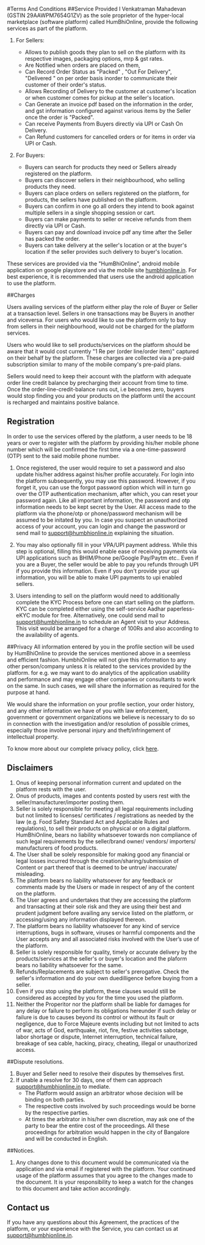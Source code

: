 #Terms And Conditions
##Service Provided
I Venkatraman Mahadevan (GSTIN 29AAWPM7654G1ZV) as the sole proprietor of the hyper-local marketplace (software platform) called HumBhiOnline, provide the following services as part of the platform.

1. For Sellers:
	* Allows to publish goods they plan to sell on the platform with its respective images, packaging options, mrp & gst rates.
	* Are Notified when orders are placed on them,
	* Can Record Order Status as  "Packed" , "Out For Delivery", "Delivered " on per order basis inorder to communicate their customer of their order's status.
	* Allows Recording of Delivery to the customer at customer's location or when customer comes for pickup at the seller's location.
	* Can Generate an invoice pdf based on the information in the order, and gst information configured against various items by the Seller once the order is "Packed".
	* Can receive Payments from Buyers directly via UPI or Cash On Delivery.
	* Can Refund customers for cancelled orders or for items in order via UPI or Cash.


1. For Buyers: 	
	* Buyers can search for products they need or Sellers already registered on the platform.
	* Buyers can discover sellers in their neighbourhood, who selling products they need.
	* Buyers can place orders on sellers registered on the platform, for products, the sellers have published on the platform.
	* Buyers can confirm in one go all orders they intend to book against multiple sellers in a single shopping session or cart.
	* Buyers can make payments to seller or receive refunds from them directly via UPI or Cash.
	* Buyers can pay and download invoice pdf any time after the Seller has packed the order.
	* Buyers can take delivery at the seller's location or at the buyer's location if the seller provides such delivery to buyer's location.

These services are provided via the "HumBhiOnline", android mobile application on google playstore and  via the mobile site <a href="https://humbhionline.in">humbhionline.in</a>. For best experience, it is recommended that users use the android application to use the platform.


##Charges

Users availing services of the platform either play the role of Buyer or Seller at a transaction level. Sellers in one transactions may be Buyers in another and viceversa. For users who would like to use the platform only to buy from sellers in their neighbourhood, would not be charged for the platform services.

Users who would like to sell products/services on the platform should be aware that it would cost currently "1 Re per (order line/order item)" captured on their behalf by the platform. These charges are collected via a pre-paid subscription similar to many of the mobile company's pre-paid plans.

Sellers would need to keep their account with the platform with adequate order line credit balance by precharging their account from time to time. Once the order-line-credit-balance  runs out, i.e becomes zero, buyers would stop finding you and your products on the platform until the account is recharged and maintains positive balance.

## Registration
In order to use the services offered by the platform, a user needs to be 18 years or over to register with the platform by providing his/her mobile phone number which will be confirmed the first time via a one-time-password (OTP) sent to the said mobile phone number.

1. Once registered, the user would require to set a password and also update his/her address against his/her profile accurately. For login into the platform subsequently, you may use this password. However, if you forget it, you can use the forgot password option which will in turn go over the OTP authentication mechanism, after which, you can reset your password again. Like all important information, the password and otp information needs to be kept secret by the User. All access made to the platform via the phone/otp or phone/password mechanism will be assumed to be initated by you. In case you suspect an unauthorized access of your account, you can login and change the password or send mail to <a href="mailto:support@humbhionline">support@humbhionline.in</a> explaining the situation.

1. You may also optionally fill in your VPA/UPI payment address. While this step is optional, filling this would enable ease of receiving payments via UPI applications such as BHIM/Phone pe/Google Pay/Paytm etc.. Even if you are a Buyer, the seller would be able to pay you refunds through UPI if you provide this information. Even if you don't provide your upi information, you will be able to make UPI payments to upi enabled sellers.

1. Users intending to sell on the platform would need to additionally complete the KYC Process before one can start selling on the platform. KYC can be completed either using the self-service Aadhar paperless-eKYC module for free. Alternatively, one could send mail to <a href="mailto:support@humbhionline">support@humbhionline.in</a> to schedule an Agent visit to your Address. This visit would be arranged for a charge of 100Rs and also according to the availability of agents.


##Privacy
All information entered by you in the profile section will be used by HumBhiOnline to provide the services mentioned above in a seemless and efficient fashion. HumbhiOnline will not give this information to any other person/company unless it is related to the services provided by the platform. for e.g. we may want to do analytics of the application usability and performance and may engage other companies or consultants to work on the same. In such cases, we will share the information as required for the purpose at hand.

We would share the information on your profile section, your order history, and any other information we have of you with law enforcement, government or government organizations we believe is necessary to do so in connection with the investigation and/or resolution of possible crimes, especially those involve personal injury and theft/infringement of intellectual property.

To know more about our complete privacy policy, click <a href="/privacy">here</a>.

## Disclaimers

1. Onus of keeping personal information current and updated on the platform rests with the user.
1. Onus of products, images and contents posted by users rest with the seller/manufacturer/importer posting them.
1. Seller is solely responsible for meeting all legal requirements including but not limited to licenses/ certificates / registrations as needed by the law (e.g. Food Safety Standard Act and Applicable Rules and regulations), to sell their products on physical or on a digital platform. HumBhiOnline, bears no liability whatsoever towards non compliance of such legal requirements by the seller/brand owner/ vendors/ importers/ manufacturers of food products.  
1. The User shall be solely responsible for making good any financial or legal losses incurred through the creation/sharing/submission of Content or part thereof that is deemed to be untrue/ inaccurate/ misleading.
1. The platform bears no liability whatsoever for any feedback or comments made by the Users or made in respect of any of the content on the platform.
1. The User agrees and undertakes that they are accessing the platform and transacting at their sole risk and they are using their best and prudent judgment before availing any service listed on the platform, or accessing/using any information displayed thereon.  
1. The platform bears no liability whatsoever for any kind of service interruptions, bugs in software, viruses or harmful components and the User accepts any and all associated risks involved with the User’s use of the platform.
1. Seller is solely responsible for quality, timely or accurate delivery by the products/services at the seller's or buyer's location and the plaform bears no liability whatsoever for the same. 
1. Refunds/Replacements are subject to seller's prerogative. Check the seller's information and do your own duedilligence before buying from a seller.
1. Even if you stop using the platform, these clauses would still be considered as accepted by you for the time you used the platform.
1. Neither the Properitor nor the platform shall be liable for damages for any delay or failure to perform its obligations hereunder if such delay or failure is due to causes beyond its control or without its fault or negligence, due to Force Majeure events including but not limited to acts of war, acts of God, earthquake, riot, fire, festive activities sabotage, labor shortage or dispute, Internet interruption, technical failure, breakage of sea cable, hacking, piracy, cheating, illegal or unauthorized access.


##Dispute resolutions.
1. Buyer and Seller need to resolve their disputes by themselves first.
1. If unable a resolve for 30 days, one of them can approach <a href="mailto:support@humbhionline">support@humbhionline.in</a> to mediate.
	* The Platform would  assign an arbitrator whose decision will be binding on both parties.
	* The respective costs involved by such proceedings would be borne by the respective parties.
	* At times the arbitrator in his/her own discretion, may ask one of the party to bear the entire cost of the proceedings.
	 All these proceedings for arbitration would happen in the city of Bangalore and will be conducted in English.


##Notices.
1. Any changes done to this document would be communicated via the application and via email if registered with the platform. Your continued usage of the platform assumes that you agree to the changes made to the document. It is your responsibility to keep a watch for the changes to this document and take action  accordingly.

## Contact us
 If you have any questions about this Agreement, the practices of the platform, or your experience with the Service, you can contact us at <a href="mailto:support@humbhionline">support@humbhionline.in</a>.
